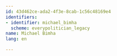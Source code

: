 ```yaml
---
id: 43d462ce-ada2-4f3e-8cab-1c56c48169e4
identifiers:
- identifier: michael_bimha
  scheme: everypolitician_legacy
name: Michael Bimha
lang: en

---
```

